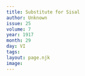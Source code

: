 ```yaml
---
title: Substitute for Sisal
author: Unknown
issue: 25
volume: 7
year: 1917
month: 29
day: VI
tags:
layout: page.njk
image:
---
```

